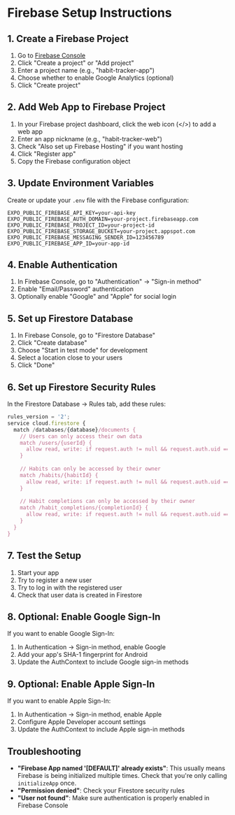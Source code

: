 # Firebase Setup Instructions

## 1. Create a Firebase Project

1. Go to [Firebase Console](https://console.firebase.google.com/)
2. Click "Create a project" or "Add project"
3. Enter a project name (e.g., "habit-tracker-app")
4. Choose whether to enable Google Analytics (optional)
5. Click "Create project"

## 2. Add Web App to Firebase Project

1. In your Firebase project dashboard, click the web icon (</>) to add a web app
2. Enter an app nickname (e.g., "habit-tracker-web")
3. Check "Also set up Firebase Hosting" if you want hosting
4. Click "Register app"
5. Copy the Firebase configuration object

## 3. Update Environment Variables

Create or update your `.env` file with the Firebase configuration:

```env
EXPO_PUBLIC_FIREBASE_API_KEY=your-api-key
EXPO_PUBLIC_FIREBASE_AUTH_DOMAIN=your-project.firebaseapp.com
EXPO_PUBLIC_FIREBASE_PROJECT_ID=your-project-id
EXPO_PUBLIC_FIREBASE_STORAGE_BUCKET=your-project.appspot.com
EXPO_PUBLIC_FIREBASE_MESSAGING_SENDER_ID=123456789
EXPO_PUBLIC_FIREBASE_APP_ID=your-app-id
```

## 4. Enable Authentication

1. In Firebase Console, go to "Authentication" → "Sign-in method"
2. Enable "Email/Password" authentication
3. Optionally enable "Google" and "Apple" for social login

## 5. Set up Firestore Database

1. In Firebase Console, go to "Firestore Database"
2. Click "Create database"
3. Choose "Start in test mode" for development
4. Select a location close to your users
5. Click "Done"

## 6. Set up Firestore Security Rules

In the Firestore Database → Rules tab, add these rules:

```javascript
rules_version = '2';
service cloud.firestore {
  match /databases/{database}/documents {
    // Users can only access their own data
    match /users/{userId} {
      allow read, write: if request.auth != null && request.auth.uid == userId;
    }
    
    // Habits can only be accessed by their owner
    match /habits/{habitId} {
      allow read, write: if request.auth != null && request.auth.uid == resource.data.userId;
    }
    
    // Habit completions can only be accessed by their owner
    match /habit_completions/{completionId} {
      allow read, write: if request.auth != null && request.auth.uid == resource.data.userId;
    }
  }
}
```

## 7. Test the Setup

1. Start your app
2. Try to register a new user
3. Try to log in with the registered user
4. Check that user data is created in Firestore

## 8. Optional: Enable Google Sign-In

If you want to enable Google Sign-In:

1. In Authentication → Sign-in method, enable Google
2. Add your app's SHA-1 fingerprint for Android
3. Update the AuthContext to include Google sign-in methods

## 9. Optional: Enable Apple Sign-In

If you want to enable Apple Sign-In:

1. In Authentication → Sign-in method, enable Apple
2. Configure Apple Developer account settings
3. Update the AuthContext to include Apple sign-in methods

## Troubleshooting

- **"Firebase App named '[DEFAULT]' already exists"**: This usually means Firebase is being initialized multiple times. Check that you're only calling `initializeApp` once.
- **"Permission denied"**: Check your Firestore security rules
- **"User not found"**: Make sure authentication is properly enabled in Firebase Console 